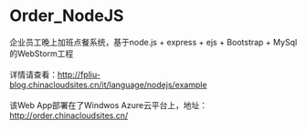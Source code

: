 # Order_NodeJS
企业员工晚上加班点餐系统，基于node.js + express + ejs + Bootstrap + MySql的WebStorm工程
</br></br>
详情请查看：http://fpliu-blog.chinacloudsites.cn/it/language/nodejs/example
</br></br>
该Web App部署在了Windwos Azure云平台上，地址：http://order.chinacloudsites.cn/
